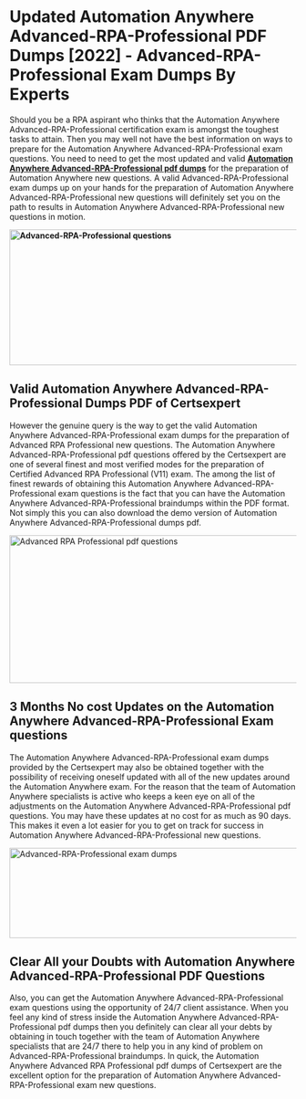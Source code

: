 <h1><strong>Updated Automation Anywhere Advanced-RPA-Professional PDF Dumps [2022] - Advanced-RPA-Professional Exam Dumps By Experts&nbsp;</strong></h1>
<p><span style="font-weight: 400;">Should you be a RPA aspirant who thinks that the Automation Anywhere Advanced-RPA-Professional certification exam is amongst the toughest tasks to attain. Then you may well not have the best information on ways to prepare for the Automation Anywhere Advanced-RPA-Professional exam questions. You need to need to get the most updated and valid <strong><a href="https://www.certsexpert.com/Advanced-RPA-Professional-pdf-questions.html">Automation Anywhere Advanced-RPA-Professional pdf dumps</a></strong> for the preparation of Automation Anywhere new questions. A valid  Advanced-RPA-Professional exam dumps up on your hands for the preparation of Automation Anywhere Advanced-RPA-Professional new questions will definitely set you on the path to results in Automation Anywhere Advanced-RPA-Professional new questions in motion.</span></p>
<p><span style="font-weight: 400;"><strong><img style="display: block; margin-left: auto; margin-right: auto;" src="https://i.ibb.co/QXh983F/73475278-2429792180625311-4586132736837681152-n.jpg" alt="Advanced-RPA-Professional questions" width="632" height="238" /></strong></span></p>
<h2><strong>Valid Automation Anywhere Advanced-RPA-Professional Dumps PDF of Certsexpert</strong></h2>
<p><span style="font-weight: 400;">However the genuine query is the way to get the valid Automation Anywhere Advanced-RPA-Professional exam dumps for the preparation of Advanced RPA Professional new questions. The Automation Anywhere Advanced-RPA-Professional pdf questions offered by the Certsexpert are one of several finest and most verified modes for the preparation of Certified Advanced RPA Professional (V11) exam. The among the list of finest rewards of obtaining this Automation Anywhere Advanced-RPA-Professional exam questions is the fact that you can have the Automation Anywhere Advanced-RPA-Professional braindumps within the PDF format. Not simply this you can also download the demo version of Automation Anywhere Advanced-RPA-Professional dumps pdf.</span></p>
<p><span style="font-weight: 400;"><img style="display: block; margin-left: auto; margin-right: auto;" src="https://i.ibb.co/Jd8hN2L/76714008-3182067705200142-8735104740007870464-n.jpg" alt="Advanced RPA Professional pdf questions" width="701" height="259" /></span></p>
<h2><strong>3 Months No cost Updates on the Automation Anywhere Advanced-RPA-Professional Exam questions</strong></h2>
<p><span style="font-weight: 400;">The Automation Anywhere Advanced-RPA-Professional exam dumps provided by the Certsexpert may also be obtained together with the possibility of receiving oneself updated with all of the new updates around the Automation Anywhere exam. For the reason that the team of Automation Anywhere specialists is active who keeps a keen eye on all of the adjustments on the Automation Anywhere Advanced-RPA-Professional pdf questions. You may have these updates at no cost for as much as 90 days. This makes it even a lot easier for you to get on track for success in Automation Anywhere Advanced-RPA-Professional new questions.</span></p>
<p><span style="font-weight: 400;"><a href="https://www.certsexpert.com/Advanced-RPA-Professional-pdf-questions.html"><img style="display: block; margin-left: auto; margin-right: auto;" src="https://i.ibb.co/TMnKrkJ/75398236-424489711531572-5064688549987614720-n.jpg" alt="Advanced-RPA-Professional exam dumps" width="714" height="158" /></a></span></p>
<h2><strong>Clear All your Doubts with Automation Anywhere Advanced-RPA-Professional PDF Questions</strong></h2>
<p>Also, you can get the Automation Anywhere Advanced-RPA-Professional exam questions using the opportunity of 24/7 client assistance. When you feel any kind of stress inside the Automation Anywhere Advanced-RPA-Professional pdf dumps then you definitely can clear all your debts by obtaining in touch together with the team of Automation Anywhere specialists that are 24/7 there to help you in any kind of problem on  Advanced-RPA-Professional braindumps. In quick, the Automation Anywhere Advanced RPA Professional pdf dumps of Certsexpert are the excellent option for the preparation of Automation Anywhere Advanced-RPA-Professional exam new questions.</p>
